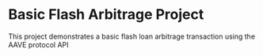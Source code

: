 # Basic Flash Arbitrage Project

This project demonstrates a basic flash loan arbitrage transaction using the AAVE protocol API

